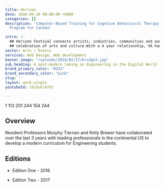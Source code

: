 ```yaml
---
title: Horizon
date: 2016-04-20 00:00:00 +0000
categories: []
description: 'Computer-Based Training for Cogntive Behavioural Therapy: An Addictions
  Program for Canada'

intro: |-
  ## Horizon Festival connects artists, industries, communities and audiences through an award-winning
  ## celebration of arts and culture.With a 4 year relationship, VA had the pleasure of refreshing the website design and functionality.
sector: Arts / Events
services: Web Design, Web development
banner_image: "/uploads/2018/02/17/bridge3.jpg"
sub_heading: A post-modern taking on Engineering in the Digital World
brand_primary_color: "#333"
brand_secondary_color: "pink"
slug: ''
layout: work-single
youtubeId: lDi9uFcD7XI

---
```

1	113	201	
244	154	244	
## Overview

Resident Professors Murphy Tiernan and Kelly Brewer have collaborated over the last 3 years with leading professionals in the continental US to develop a modern curriculum for Engineering students.

## Editions

* Edition One - 2016

* Edition Two - 2017
